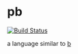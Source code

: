 # pb

[![Build Status](https://travis-ci.org/Petelliott/pb.svg?branch=master)](https://travis-ci.org/Petelliott/pb)

a language similar to [b](https://en.wikipedia.org/wiki/B_programming_language)
